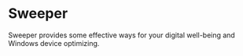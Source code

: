 # Sweeper
Sweeper provides some effective ways for your digital well-being and Windows device optimizing.
